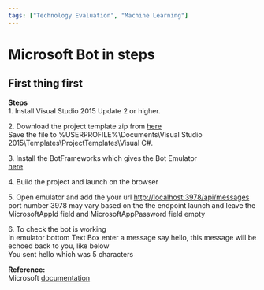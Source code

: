 ```yaml
---
tags: ["Technology Evaluation", "Machine Learning"]
---
```


# Microsoft Bot in steps
<!--markdownlint-disable MD013 MD029 MD036 MD024 MD033 MD040 MD042 MD001 MD051 MD025 MD052-->
## First thing first

**Steps**  
1\. Install Visual Studio 2015 Update 2 or higher.  
  
2\. Download the project template zip from [here](http://aka.ms/bf-bc-vstemplate)  
Save the file to %USERPROFILE%\\Documents\\Visual Studio 2015\\Templates\\ProjectTemplates\\Visual C#.  
  
3\. Install the BotFrameworks which gives the Bot Emulator  
[here](https://emulator.botframework.com/)  
  
4\. Build the project and launch on the browser  
  
5\. Open emulator and add the your url <http://localhost:3978/api/messages>  
port number 3978 may vary based on the the endpoint launch and leave the MicrosoftAppId field and MicrosoftAppPassword field empty  
  
6\. To check the bot is working  
In emulator bottom Text Box enter a message say hello, this message will be echoed back to you, like below  
You sent hello which was 5 characters  
  
**Reference:**  
Microsoft [documentation](https://docs.botframework.com/en-us/csharp/builder/sdkreference/gettingstarted.html)
